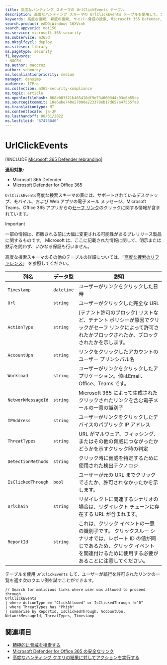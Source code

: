 ```yaml
---
title: 高度なハンティング スキーマの UrlClickEvents テーブル
description: 高度なハンティング スキーマの UrlClickEvents テーブルを使用して、フィッシング キャンペーンと疑わしいクリックを検出する方法について説明します。
keywords: 高度な捜索, 脅威の捜索, サイバー脅威の捜索, Microsoft 365 Defender, microsoft 365, m365, 検索, クエリ, テレメトリ, スキーマ参照, kusto, テーブル, 列, データ型, 説明, UrlClickEvents, SafeLinks, フィッシング, マルウェア, 悪意のあるクリック, outlook, チーム, 電子メール, office365
search.product: eADQiWindows 10XVcnh
search.appverid: met150
ms.service: microsoft-365-security
ms.subservice: m365d
ms.mktglfcycl: deploy
ms.sitesec: library
ms.pagetype: security
f1.keywords:
- NOCSH
ms.author: maccruz
author: schmurky
ms.localizationpriority: medium
manager: dansimp
audience: ITPro
ms.collection: m365-security-compliance
ms.topic: article
ms.openlocfilehash: 068e083321b465410df9e734660344c03e6b55ce
ms.sourcegitcommit: 10e6abe740e27000e223378eb17d657a47555fa8
ms.translationtype: MT
ms.contentlocale: ja-JP
ms.lasthandoff: 08/31/2022
ms.locfileid: "67476046"
---
```

# <a name="urlclickevents"></a>UrlClickEvents

[!INCLUDE [Microsoft 365 Defender rebranding](../includes/microsoft-defender.md)]


**適用対象:**
- Microsoft 365 Defender
- Microsoft Defender for Office 365


`UrlClickEvents`高度な検索スキーマの表には、サポートされているデスクトップ、モバイル、および Web アプリの電子メール メッセージ、Microsoft Teams、Office 365 アプリからの[セーフ リンク](../office-365-security/safe-links.md)のクリックに関する情報が含まれています。 

> [!IMPORTANT]
> 一部の情報は、市販される前に大幅に変更される可能性があるプレリリース製品に関するものです。 Microsoft は、ここに記載された情報に関して、明示または黙示を問わず、いかなる保証も行いません。

高度な捜索スキーマのその他のテーブルの詳細については、「[高度な捜索のリファレンス](advanced-hunting-schema-tables.md)」 を参照してください。

| 列名 | データ型 | 説明 |
|-------------|-----------|-------------|
| `Timestamp` | `datetime` | ユーザーがリンクをクリックした日時 |
| `Url` | `string` | ユーザーがクリックした完全な URL |
| `ActionType` | `string` | [テナント許可のブロック] リストなど、テナント ポリシーが原因でクリックがセーフ リンクによって許可されたかブロックされたか、ブロックされたかを示します。|
| `AccountUpn` | `string` | リンクをクリックしたアカウントのユーザー プリンシパル名|
| `Workload` | `string` | ユーザーがリンクをクリックしたアプリケーション。値はEmail、Office、Teams です。|
| `NetworkMessageId` | `string` | Microsoft 365 によって生成されたクリックされたリンクを含む電子メールの一意の識別子|
| `IPAddress` | `string` | ユーザーがリンクをクリックしたデバイスのパブリック IP アドレス|
| `ThreatTypes` | `string` | URL がマルウェア、フィッシング、またはその他の脅威につながったかどうかを示すクリック時の判定|
| `DetectionMethods` | `string` | クリック時に脅威を特定するために使用された検出テクノロジ|
| `IsClickedThrough` | `bool` | ユーザーが元の URL までクリックできたか、許可されなかったかを示します。|
| `UrlChain` | `string` | リダイレクトに関連するシナリオの場合は、リダイレクト チェーンに存在する URL が含まれます。|
| `ReportId` | `string` | これは、クリック イベントの一意の識別子です。 クリックスルー シナリオでは、レポート ID の値が同じであるため、クリック イベントを関連付けるために使用する必要があることに注意してください。|

テーブルを使用 `UrlClickEvents` して、ユーザーが続行を許可されたリンクの一覧を返す次のクエリ例を試すことができます。 

```kusto
// Search for malicious links where user was allowed to proceed through
UrlClickEvents
| where ActionType == "ClickAllowed" or IsClickedThrough !="0"
| where ThreatTypes has "Phish"
| summarize by ReportId, IsClickedThrough, AccountUpn, NetworkMessageId, ThreatTypes, Timestamp
```

## <a name="related-topics"></a>関連項目

- [積極的に脅威を捜索する](advanced-hunting-overview.md)
- [Microsoft Defender for Office 365 の安全なリンク](../office-365-security/safe-links.md)
- [高度なハンティング クエリの結果に対してアクションを実行する](advanced-hunting-take-action.md)
